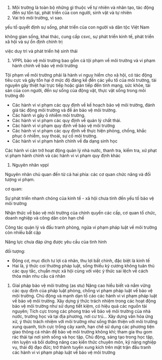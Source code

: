 1. Môi trường là toàn bộ những gì thuộc về tự nhiên và
nhân tạo, tác động đến sự tồn tại, phát triển của con người, sinh vật và tự nhiên
2. Vai trò môi trường, vì sao.

yếu tố quyết định sự sống, phát triển của con người và dân tộc Việt Nam

không gian sống, khai thác, cung cấp csvc, sự phát triển kinh tế, phát triển xã hội và sự ổn định chính trị

việc duy trì và phát triển hệ sinh thái

1. VPPL bảo vệ môi trường bao gồm cả tội phạm về môi trường và vi phạm hành chính về bảo vệ môi trường

Tội phạm về môi trường phải là hành vi nguy hiểm cho xã hội, có
tác động tiêu cực và gây tổn hại ở mức độ đáng kể đến các yếu tố của môi trường, tài nguyên gây thiệt hại trực tiếp hoặc gián tiếp đến tính mạng, sức khỏe, tài sản của con người, đến sự sống của động vật, thực vật sống trong môi trường đó

- Các hành vi vi phạm các quy định về kế hoạch bảo vệ môi trường,
đánh giá tác động môi trường và đề án bảo vệ môi trường.
- Các hành vi gây ô nhiễm môi trường.
- Các hành vi vi phạm các quy định về quản lý chất thải.
- Các hành vi vi phạm quy định về bảo vệ môi trường
- Các hành vi vi phạm các quy định về thực hiện phòng, chống, khắc
phục ô nhiễm, suy thoái, sự cố môi trường.
- Các hành vi vi phạm hành chính về đa dạng sinh học

Các hành vi cản trở hoạt động quản lý nhà nước, thanh tra, kiểm tra, xử phạt vi phạm hành chính và các hành vi vi phạm quy định khác

1. Nguyên nhân vppl

Nguyên nhân chủ quan đến từ cả hai phía: các cơ quan chức
năng và đối tượng vi phạm.

cơ quan: 

Sự phát triển nhanh chóng của kinh tế - xã hội chưa tính đến yếu tố bảo vệ môi trường

Nhận thức về bảo vệ môi trường của chính quyền các cấp, cơ quan tổ chức, doanh nghiệp và công dân còn hạn chế

Công tác quản lý và đấu tranh phòng, ngừa vi phạm pháp luật về môi trường còn nhiều bất cập

Năng lực chưa đáp ứng được yêu cầu của tình hình

đối tượng:

- Động cơ, mục đích tư lợi cá nhân, thu lợi bất chính, đặc biệt là kinh tế
- Hai là, ý thức coi thường pháp luật, sống thiếu kỷ cương không
tuân thủ các quy tắc, chuẩn mực xã hội cùng với việc ý thức sai lệch về
cách thỏa mãn nhu cầu cá nhân
1. Giaỉ pháp bảo vệ môi trường (as stu)
Nâng cao hiểu biết và nắm vững các quy định của pháp luật phòng, chống vi phạm pháp luật về bảo vệ môi trường. Chủ động và mạnh dạn tố cáo các hành vi vi phạm pháp luật về bảo vệ môi trường.
Xây dựng ý thức trách nhiệm trong các hoạt động bảo vệ môi trường như sử dụng tiết kiệm, có hiệu quả các nguồn tài nguyên; Tích cực trong các phong trào về bảo vệ môi trường của nhà nước, trường học và tại địa phương, nơi cư trú… Xây dựng văn hóa ứng xử, ý thức trách nhiệm với môi trường như sống thân thiện với môi trường xung quanh, tích cực trồng cây xanh, hạn chế sử dụng các phương tiện giao thông cá nhân để bảo vệ môi trường không khí; tham gia thu gom rác thải tại nơi sinh sống và học tập.
Chủ động, sáng tạo trong học tập, rèn luyện và bồi dưỡng nâng cao kiến thức chuyên môn, kỹ năng nghiệp vụ, thái độ đạo đức; trở thành tuyến xung kích trên mặt trận đấu tranh các hành vi vi phạm pháp luật về bảo vệ môi trường